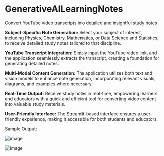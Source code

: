 # GenerativeAILearningNotes
Convert YouTube video transcripts into detailed and insightful study notes

**Subject-Specific Note Generation:** Select your subject of interest, including Physics, Chemistry, Mathematics, or Data Science and Statistics, to receive detailed study notes tailored to that discipline.

**YouTube Transcript Integration:** Simply input the YouTube video link, and the application seamlessly extracts the transcript, creating a foundation for generating detailed notes.

**Multi-Modal Content Generation:** The application utilizes both text and vision models to enhance note generation, incorporating relevant visuals, diagrams, and examples where necessary.

**Real-Time Output:** Receive study notes in real-time, empowering learners and educators with a quick and efficient tool for converting video content into valuable study materials.

**User-Friendly Interface:** The Streamlit-based interface ensures a user-friendly experience, making it accessible for both students and educators.

Sample Output:

![image](https://github.com/Arulkumar03/GenerativeAILearningNotes/assets/117987790/fade42ac-4fb1-43ca-9db4-bdc543bf05df)


![image](https://github.com/Arulkumar03/GenerativeAILearningNotes/assets/117987790/46b69b14-a1dd-488f-bf42-f471fc2051d8)

